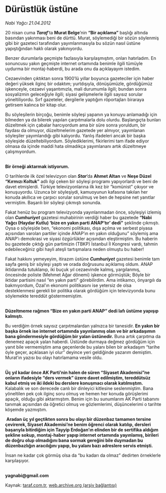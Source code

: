 # Dürüstlük üstüne 

*Nabi Yağcı 21.04.2012*

<div class="yazi"><p>20 nisan cuma <b><i>Taraf</i></b>’ta <b>Murat Belge</b>’nin <b>“Bir açıklama”</b> başlığı altında basından yakınması beni de dürttü. Murat, söylemediği bir sözün söylenmiş gibi bir gazeteci tarafından yayımlanmasıyla bu sözün nasıl üstüne yapıştığından haklı olarak yakınıyordu. </p>
<p>Benzer durumlarla geçmişte fazlasıyla karşılaşmıştım, onları hatırladım. En sonuncusu yakın geçmişte internet ortamında benimle ilgili tümüyle uydurma bir montaj-haberdi, bu arada onu da açıklayayım istedim. </p>
<p>Cezaevinden çıktıktan sonra 1900’lü yıllar boyunca gazeteciler için haber değeri yüksek ilginç bir odaktım; yurtdışıyla, dönüşümüzle, gördüğümüz işkenceyle, cezaevi yaşantımızla, mali durumumla ilgili; bundan sonra sosyalizmin geleceğiyle ilgili; siyasi gelişmelerle ilgili sayısız sorular yöneltiliyordu. Sırf gazeteler, dergilerle yaptığım röportajları biraraya getirsem kalınca bir kitap olur. </p>
<p>Bu söyleşilerin birçoğu, benimle söyleşi yapanın ya konuyu anlamadığı için bilmeden ya da bilerek yapılan çarpıtmalarla dolu olurdu. Başlangıçta bunları düzeltmek için çabalar harcıyordum ama bir süre sonra yoruldum, bir faydası da olmuyor, düzeltmelerim gazetede yer almıyor, yayımlanan söyleşiler yayımlandığı gibi kalıyordu. Yanlış ifadeleri ancak bir başka söyleşide düzeltebiliyordum. Söylediklerimi, fikirlerimi tam ifade ediyor olmasa da içinde maddi hata olmadıkça yayımlananı artık düzeltmeye çalışmıyordum. </p>
<p><b><br/>Bir örneği aktarmak istiyorum. </b></p>
<p>O tarihlerde ilk özel televizyon olan <b><i>Star</i></b>’da <b>Ahmet Altan</b> ve <b>Neşe Düzel</b> <b>“Kırmızı Koltuk”</b> adlı ilgi çeken bir söyleşi programı yapıyorlardı ve beni de davet etmişlerdi. Türkiye televizyonlarına ilk kez bir “komünist” çıkıyor ve konuşuyordu. Uzunca bir söyleşiydi, kamuoyunun kafasına takılan her konuda akıllıca ve çarpıcı sorular sorulmuş ve ben de hepsine net yanıtlar vermiştim. Başarılı bir söyleşi çıkmıştı sonunda.</p>
<p>Fakat henüz bu program televizyonda yayınlanmadan önce, söyleşiyi izlemiş olan <b><i>Cumhuriyet</i></b> gazetesi muhabirinin verdiği haber bu gazetede <b>“Nabi Yağcı (Haydar Kutlu) ‘bize en yakın parti ANAP’tır’ dedi”</b> şeklinde çıkmıştı. Oysa o söyleşide ben, “ekonomi politikası, dışa açılma ve serbest piyasa açısından varolan partiler içinde ANAP’ın en yakın olduğunu” söylemiş ama ANAP’ı demokrasi ve siyasi özgürlükler açısından eleştirmiştim. Bu haberin bu gazetede çıktığı gün partimizin (TBKP) İstanbul İl Kongresi vardı, tahmin edebileceğiniz gibi hayli ateşli tartışmalara neden olmuştu bu haber!</p>
<p>Fakat hakkını yemeyeyim, itirazım üstüne <b><i>Cumhuriyet</i></b> gazetesi benimle tam sayfa geniş bir söyleşi yaptı ve orada doğrusunu açıklamış oldum. ANAP iktidarında tutuklanıp, iki buçuk yıl cezaevinde kalmış, yargılanmış, öncesinde poliste (Mehmet Ağar dönemi) işkence görmüştük; Böyle bir iktidar partisini nasıl “en yakın parti” görebilirdim. Ama intikamcı, önyargılı da bakmıyordum, Özal’ın ekonomi politikasını ise yetersiz de olsa desteklenmesi gerekli bir politika olarak gördüğüm için televizyonda bunu söylemekte tereddüt göstermemiştim. </p>
<p><b><br/>Düzeltmeme rağmen “Bize en yakın parti ANAP” dedi lafı üstüme yapışıp kalmıştı. </b></p>
<p>Bu verdiğim örnek sayısız çarpıtmalardan yalnızca bir tanesidir. <b>En yakın bir başka örnek ise internet ortamında yayınlanmış olan ve bir arkadaşımın bana göndermesiyle gördüğüm bir yalan üstünedir.</b> Buna artık çarpıtma da denemez apaçık yalan haberdi. Üstünde durmaya değmez gördüğüm için yanıt bile vermemiştim ama geçenlerde bu yalanı bilen bir arkadaşım “tarihe öyle geçer, açıklasan iyi olur” deyince yeri geldiğinde yazarım demiştim. Murat’ın yazısı bu olayı hatırlamama vesile oldu. </p>
<p><b><br/>Üç yıl kadar önce AK Parti’nin halen de süren “Siyaset Akademisi”ne onların ifadesiyle “ders vermek” üzere davet edilmiştim, tereddütsüz kabul etmiş ve iki ildeki bu derslere konuşmacı olarak katılmıştım.</b> Kalabalık ve son derecede canlı bir dinleyici kitlesine seslenmiştim. Bana yöneltilen pek çok ilginç soru olmuş ve hemen her konuda görüşlerimi apaçık, olduğu gibi aktarmıştım. Benim için bu sunumlarım AK Parti tabanını tanımak açısından da öğretici olmuş ve gözlemlerimi, düşüncelerimi o tarihte köşemde yazmıştım.</p>
<p> <b>Aradan üç yıl geçtikten sonra bu olayı bir düzenbaz tamamen tersine çevirerek, Siyaset Akademisi’ne benim öğrenci olarak katılıp, dersleri başarıyla bitirdiğim için Tayyip Erdoğan’ın elinden bir de sertifika aldığım şekline sokup, montaj-haber yapıp internet ortamında yayınlamış, birileri de doğru olup olmadığını bana sormak gereğini bile duymadan bu düzenbazlığın aracılığını yapıp, bu yalanı bazı adreslere servis etmişti.</b></p>
<p>İnsan ne kadar çok görmüş olsa da “bu kadarı da olmaz” dedirten örneklerle karşılaşıyor. </p>
<p><b><br/>yagnabi@gmail.com</b></p>
</div>

Kaynak: [taraf.com.tr](http://www.taraf.com.tr/nabi-yagci/makale-durustluk-ustune.htm), [web.archive.org (arşiv bağlantısı)](http://web.archive.org/web/20131107094246/http://www.taraf.com.tr/nabi-yagci/makale-durustluk-ustune.htm)
